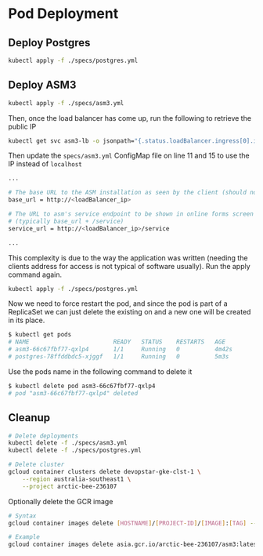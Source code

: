 # Pod Deployment

## Deploy Postgres

```bash
kubectl apply -f ./specs/postgres.yml
```

## Deploy ASM3

```bash
kubectl apply -f ./specs/asm3.yml
```

Then, once the load balancer has come up, run the following to retrieve the public IP

```bash
kubectl get svc asm3-lb -o jsonpath="{.status.loadBalancer.ingress[0].ip}"
```

Then update the `specs/asm3.yml` ConfigMap file on line 11 and 15 to use the IP instead of `localhost`

```bash
...

# The base URL to the ASM installation as seen by the client (should not end with /)
base_url = http://<loadBalancer_ip>

# The URL to asm's service endpoint to be shown in online forms screen
# (typically base_url + /service)
service_url = http://<loadBalancer_ip>/service

...
```

This complexity is due to the way the application was written (needing the clients address for access is not typical of software usually). Run the apply command again.

```bash
kubectl apply -f ./specs/postgres.yml
```

Now we need to force restart the pod, and since the pod is part of a ReplicaSet we can just delete the existing on and a new one will be created in its place.

```bash
$ kubectl get pods
# NAME                        READY   STATUS    RESTARTS   AGE
# asm3-66c67fbf77-qxlp4       1/1     Running   0          4m42s
# postgres-78ffddbdc5-xjggf   1/1     Running   0          5m3s
```

Use the pods name in the following command to delete it

```bash
$ kubectl delete pod asm3-66c67fbf77-qxlp4
# pod "asm3-66c67fbf77-qxlp4" deleted
```

## Cleanup

```bash
# Delete deployments
kubectl delete -f ./specs/asm3.yml
kubectl delete -f ./specs/postgres.yml

# Delete cluster
gcloud container clusters delete devopstar-gke-clst-1 \
    --region australia-southeast1 \
    --project arctic-bee-236107
```

Optionally delete the GCR image

```bash
# Syntax
gcloud container images delete [HOSTNAME]/[PROJECT-ID]/[IMAGE]:[TAG] --force-delete-tags

# Example
gcloud container images delete asia.gcr.io/arctic-bee-236107/asm3:latest --force-delete-tags
```